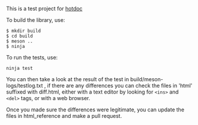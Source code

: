 This is a test project for [hotdoc](https://github.com/MathieuDuponchelle/hotdoc)

To build the library, use:

```shell
$ mkdir build
$ cd build
$ meson ..
$ ninja
```

To run the tests, use:

```shell
ninja test
```

You can then take a look at the result of the test in build/meson-logs/testlog.txt ,
if there are any differences you can check the files in 'html' suffixed with
diff.html, either with a text editor by looking for `<ins>` and `<del>` tags,
or with a web browser.

Once you made sure the differences were legitimate, you can update the files
in html_reference and make a pull request.
